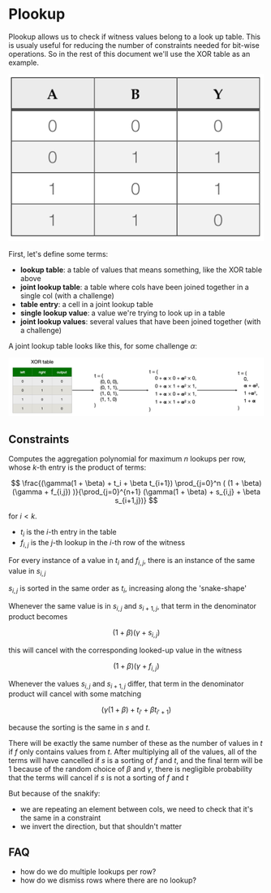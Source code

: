 # Plookup

Plookup allows us to check if witness values belong to a look up table. This is usualy useful for reducing the number of constraints needed for bit-wise operations. So in the rest of this document we'll use the XOR table as an example.

![XOR table](./../../img/xor.png)

First, let's define some terms:

* **lookup table**: a table of values that means something, like the XOR table above
* **joint lookup table**: a table where cols have been joined together in a single col (with a challenge)
* **table entry**: a cell in a joint lookup table
* **single lookup value**: a value we're trying to look up in a table
* **joint lookup values**: several values that have been joined together (with a challenge)

A joint lookup table looks like this, for some challenge $\alpha$:

![joint lookup table](../../img/joint_xor.png)

## Constraints

Computes the aggregation polynomial for maximum $n$ lookups per row, whose $k$-th entry is the product of terms:

$$
\frac{(\gamma(1 + \beta) + t_i + \beta t_{i+1}) \prod_{j=0}^n ( (1 + \beta) (\gamma + f_{i,j}) )}{\prod_{j=0}^{n+1} (\gamma(1 + \beta) + s_{i,j} + \beta s_{i+1,j})}
$$

for $i < k$.

* $t_i$ is the $i$-th entry in the table
* $f_{i, j}$ is the $j$-th lookup in the $i$-th row of the witness

For every instance of a value in $t_i$ and $f_{i,j}$, there is an instance of the same value in $s_{i,j}$

$s_{i,j}$ is sorted in the same order as $t_i$, increasing along the 'snake-shape'

Whenever the same value is in $s_{i,j}$ and $s_{i+1,j}$, that term in the denominator product becomes

$$(1 + \beta) (\gamma + s_{i,j})$$

this will cancel with the corresponding looked-up value in the witness 

$$(1 + \beta) (\gamma + f_{i,j})$$

Whenever the values $s_{i,j}$ and $s_{i+1,j}$ differ, that term in the denominator product will cancel with some matching

$$(\gamma(1 + \beta) + t_{i'} + \beta t_{i'+1})$$

because the sorting is the same in $s$ and $t$.

There will be exactly the same number of these as the number of values in $t$ if $f$ only contains values from $t$.
After multiplying all of the values, all of the terms will have cancelled if $s$ is a sorting of $f$ and $t$, and the final term will be $1$
because of the random choice of $\beta$ and $\gamma$, there is negligible probability that the terms will cancel if $s$ is not a sorting of $f$ and $t$

But because of the snakify:

* we are repeating an element between cols, we need to check that it's the same in a constraint
* we invert the direction, but that shouldn't matter

## FAQ

* how do we do multiple lookups per row?
* how do we dismiss rows where there are no lookup?
